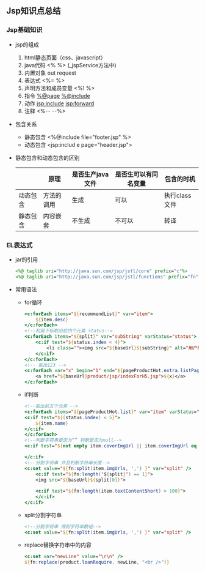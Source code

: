 ## Jsp知识点总结

### Jsp基础知识

- jsp的组成
  1. html静态页面（css、javascript）
  2. java代码 <%  %>   (_jspService方法中)
  3. 内置对象 out request
  4. 表达式 <%=  %>
  5. 声明方法和成员变量 <%!  %>
  6. 指令   <%@page>    <%@include> 
  7. 动作  <jsp:include>   <jsp:forward>  
  8. 注释 <%-- --%>
- 包含关系
  - 静态包含 <%@include file="footer.jsp" %>
  - 动态包含 <jsp:includ e page="header.jsp"> 

- 静态包含和动态包含的区别

  |          | 原理       | 是否生产java文件 | 是否生可以有同名变量 | 包含的时机    |
  | -------- | ---------- | ---------------- | -------------------- | ------------- |
  | 动态包含 | 方法的调用 | 生成             | 可以                 | 执行class文件 |
  | 静态包含 | 内容嵌套   | 不生成           | 不可以               | 转译          |

### EL表达式

- jar的引用

  ```jsp
  <%@ taglib uri="http://java.sun.com/jsp/jstl/core" prefix="c"%>
  <%@ taglib uri="http://java.sun.com/jsp/jstl/functions" prefix="fn"%>
  ```

- 常用语法

  - for循环

    ```jsp
    <c:forEach items="${recommendList}" var="item">
    	${item.desc}
    </c:forEach>
    <!--利用下标取出前四个元素 status-->
    <c:forEach items="${split}" var="subString" varStatus="status">
    	<c:if test="${status.index < 4}">
    		<li class=""><img src="${baseUrl}${subString}" alt="用户配图丢失">
        </c:if>
    </c:forEach>
    <!-- 取出123 -->
    <c:forEach var="x" begin="1" end="${pageProductHot.extra.listPageCount}">
        <a href="${baseUrl}product/jsp/indexForH5.jsp">${x}</a>
    </c:forEach>
    ```

  - if判断

    ```jsp
    <!--取出前五个元素 -->
    <c:forEach items="${pageProductHot.list}" var="item" varStatus="status">
    <c:if test="${(status.index) < 5}">
        ${item.name}
    </c:if>   
    </c:forEach>
    <!--判断字符串是否为“” 判断是否为null-->
    <c:if test="${not empty item.coverImgUrl || item.coverImgUrl eq null}">
    
    </c:if>
    <!--分割字符串 并且判断字符串长度-->
    <c:set value="${fn:split(item.imgUrls, ',') }" var="split" />
    	<c:if test="${fn:length('${split}') == 1}">
        <img src="${baseUrl}${split[0]}">
        
        <c:if test="${fn:length(item.textContentShort) > 100}">
        </c:if>
    </c:if>
    ```

  - split分割字符串

    ```jsp
    <!--分割字符串 得到字符串数组-->
    <c:set value="${fn:split(item.imgUrls, ',') }" var="split" />
    ```

  - replace替换字符串中的内容

    ```jsp
    <c:set var="newLine" value="\r\n" />
    ${fn:replace(product.loanRequire, newLine, "<br />")}
    ```